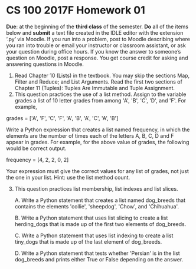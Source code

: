 # CS 100 2017F Homework 01
**Due**: at the beginning of the **third class** of the semester. 
**Do** all of the items below and **submit** a text file created in the IDLE editor with the extension ‘.py’ via Moodle. If you run into a problem, post to Moodle describing where you ran into trouble or email your instructor or classroom assistant, or ask your question during office hours. If you know the answer to someone’s question on Moodle, post a response. You get course credit for asking and answering questions in Moodle.

1. Read Chapter 10 (Lists) in the textbook. You may skip the sections Map, Filter and Reduce; and List Arguments. Read the first two sections of Chapter 11 (Tuples): Tuples Are Immutable and Tuple Assignment.
2. This question practices the use of a list method. Assign to the variable grades a list of 10 letter grades from among 'A', 'B', 'C', 'D', and 'F'. For example,

grades = ['A', 'F', 'C', 'F', 'A', 'B', 'A', 'C', 'A', 'B']

Write a Python expression that creates a list named frequency, in which the elements are the number of times each of the letters A, B, C, D and F appear in grades. For example, for the above value of grades, the following would be correct output.

frequency = [4, 2, 2, 0, 2]

Your expression must give the correct values for any list of grades, not just the one in your list. Hint: use the list method count.

3. This question practices list membership, list indexes and list slices.

    A. Write a Python statement that creates a list named dog_breeds that contains the elements 'collie', 'sheepdog', 'Chow', and 'Chihuahua'.
    
    B. Write a Python statement that uses list slicing to create a list herding_dogs that is made up of the first two elements of dog_breeds.
    
    C. Write a Python statement that uses list indexing to create a list tiny_dogs that is made up of the last element of dog_breeds.
    
    D. Write a Python statement that tests whether 'Persian' is in the list dog_breeds and prints either True or False depending on the answer.

